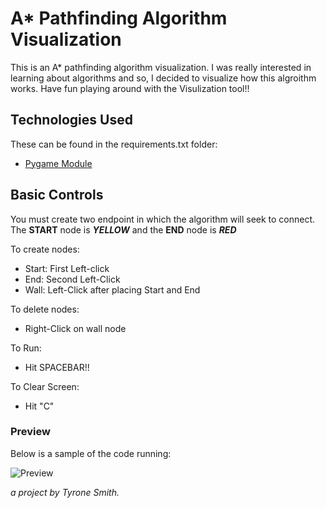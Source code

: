 # A* Pathfinding Algorithm Visualization
This is an A* pathfinding algorithm visualization. I was really interested in learning about algorithms and so, I decided to visualize how this algroithm works. Have fun playing around with the Visulization tool!! 

## Technologies Used
These can be found in the requirements.txt folder:
* [Pygame Module]

## Basic Controls
You must create two endpoint in which the algorithm will seek to connect. The **START** node is **_YELLOW_** and the **END** node is **_RED_**

To create nodes:
  - Start: First Left-click 
  - End: Second Left-Click
  - Wall: Left-Click after placing Start and End
  
To delete nodes:
  - Right-Click on wall node
  
To Run:
  - Hit SPACEBAR!!
  
To Clear Screen:
  - Hit "C"
  
### Preview
Below is a sample of the code running:

![Preview](https://media.giphy.com/media/ibYVS9mDimGl2Hhu88/giphy.gif)



[Pygame Module]: <https://www.pygame.org/docs/>
*a project by Tyrone Smith.*
